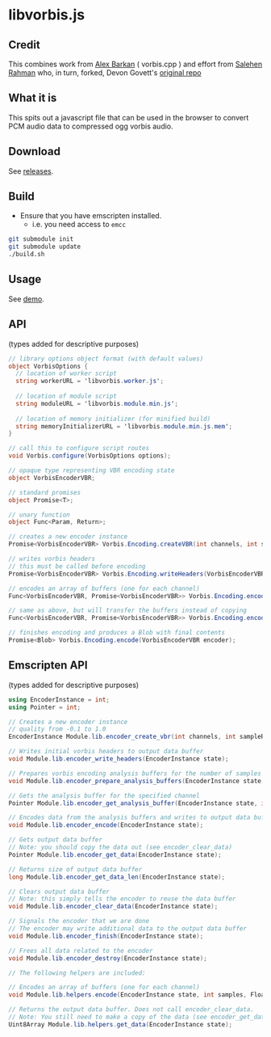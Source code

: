 # libvorbis.js

## Credit

This combines work from [Alex Barkan](http://hotcashew.com/2014/02/chrome-audio-api-and-ogg-vorbis/) ( vorbis.cpp ) and effort from  [Salehen Rahman](https://github.com/shovon/libvorbis.js) who, in turn, forked, Devon Govett's [original repo](https://github.com/devongovett/ogg.js)

## What it is

This spits out a javascript file that can be used in the browser to convert PCM audio data to compressed ogg vorbis audio.

## Download

See [releases](https://github.com/Garciat/libvorbis.js/releases).

## Build

- Ensure that you have emscripten installed.
  - i.e. you need access to `emcc`

```bash
git submodule init
git submodule update
./build.sh
```

## Usage

See [demo](demo).

## API

(types added for descriptive purposes)

```csharp
// library options object format (with default values)
object VorbisOptions {
  // location of worker script
  string workerURL = 'libvorbis.worker.js';
  
  // location of module script
  string moduleURL = 'libvorbis.module.min.js';
  
  // location of memory initializer (for minified build)
  string memoryInitializerURL = 'libvorbis.module.min.js.mem';
}

// call this to configure script routes
void Vorbis.configure(VorbisOptions options);

// opaque type representing VBR encoding state
object VorbisEncoderVBR;

// standard promises
object Promise<T>;

// unary function
object Func<Param, Return>;

// creates a new encoder instance
Promise<VorbisEncoderVBR> Vorbis.Encoding.createVBR(int channels, int sampleRate, float quality);

// writes vorbis headers
// this must be called before encoding
Promise<VorbisEncoderVBR> Vorbis.Encoding.writeHeaders(VorbisEncoderVBR encoder);

// encodes an array of buffers (one for each channel)
Func<VorbisEncoderVBR, Promise<VorbisEncoderVBR>> Vorbis.Encoding.encode(int samples, Float32Array[] buffers);

// same as above, but will transfer the buffers instead of copying
Func<VorbisEncoderVBR, Promise<VorbisEncoderVBR>> Vorbis.Encoding.encodeTransfer(int samples, Float32Array[] buffers);

// finishes encoding and produces a Blob with final contents
Promise<Blob> Vorbis.Encoding.encode(VorbisEncoderVBR encoder);
```

## Emscripten API

(types added for descriptive purposes)

```csharp
using EncoderInstance = int;
using Pointer = int;

// Creates a new encoder instance
// quality from -0.1 to 1.0
EncoderInstance Module.lib.encoder_create_vbr(int channels, int sampleRate, float quality);

// Writes initial vorbis headers to output data buffer
void Module.lib.encoder_write_headers(EncoderInstance state);

// Prepares vorbis encoding analysis buffers for the number of samples
void Module.lib.encoder_prepare_analysis_buffers(EncoderInstance state, int samples);

// Gets the analysis buffer for the specified channel
Pointer Module.lib.encoder_get_analysis_buffer(EncoderInstance state, int channel);

// Encodes data from the analysis buffers and writes to output data buffer
void Module.lib.encoder_encode(EncoderInstance state);

// Gets output data buffer
// Note: you should copy the data out (see encoder_clear_data)
Pointer Module.lib.encoder_get_data(EncoderInstance state);

// Returns size of output data buffer
long Module.lib.encoder_get_data_len(EncoderInstance state);

// Clears output data buffer
// Note: this simply tells the encoder to reuse the data buffer
void Module.lib.encoder_clear_data(EncoderInstance state);

// Signals the encoder that we are done
// The encoder may write additional data to the output data buffer
void Module.lib.encoder_finish(EncoderInstance state);

// Frees all data related to the encoder
void Module.lib.encoder_destroy(EncoderInstance state);

// The following helpers are included:

// Encodes an array of buffers (one for each channel)
void Module.lib.helpers.encode(EncoderInstance state, int samples, Float32Array[] data);

// Returns the output data buffer. Does not call encoder_clear_data.
// Note: You still need to make a copy of the data (see encoder_get_data)
Uint8Array Module.lib.helpers.get_data(EncoderInstance state);
```
